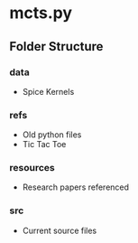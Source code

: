 # mcts.py

## Folder Structure

### data
* Spice Kernels

### refs
* Old python files
* Tic Tac Toe

### resources
* Research papers referenced

### src
* Current source files